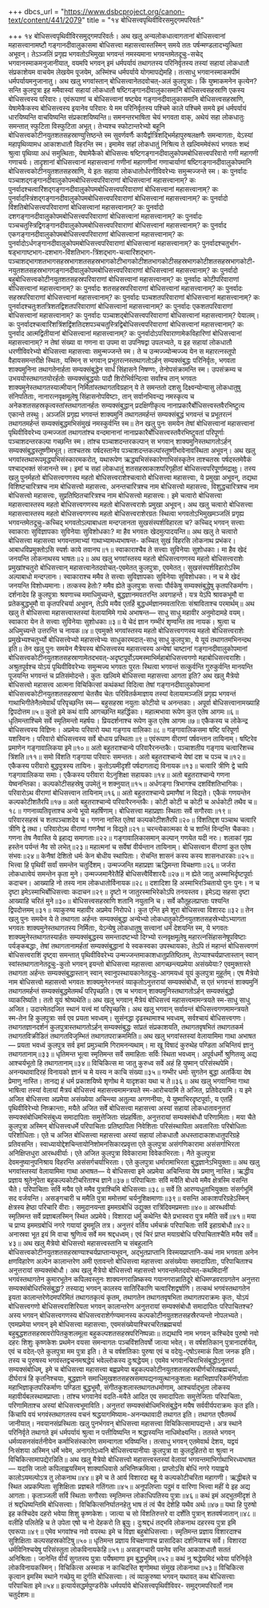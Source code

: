 +++
dbcs_url = "https://www.dsbcproject.org/canon-text/content/441/2079"
title = "१४ बोधिसत्त्वपृथिवीविरसमुद्गमपरिवर्तः"

+++
१४ बोधिसत्त्वपृथिवीविरसमुद्गमपरिवर्तः।
अथ खलु अन्यलोकधात्वागतानां बोधिसत्त्वानां महासत्त्वानामष्टौ गङ्गानदीवालुकासमा बोधिसत्त्वा महासत्त्वास्तस्मिन् समये ततः पर्षन्मण्डलादभ्युत्थिता अभूवन्। तेऽञ्जलिं प्रगृह्य भगवतोऽभिमुखा भगवन्तं नमस्यमाना भगवन्तमेतदूचुः-सचेद् भगवानस्माकमनुजानीयात्, वयमपि भगवन् इमं धर्मपर्यायं तथागतस्य परिनिर्वृतस्य तस्यां सहायां लोकधातौ संप्रकाशेयम वाचयेम लेखयेम पूजयेम, अस्मिंश्च धर्मपर्याये योगमापद्येमहि। तत्साधु भगवानस्माकमपीमं धर्मपर्यायमनुजानातु। अथ खलु भगवांस्तान् बोधिसत्त्वानेतदवोचत्-अलं कुलपुत्राः। किं युष्माकमनेन कृत्येन? सन्ति कुलपुत्रा इह ममैवास्यां सहायां लोकधातौ षष्टिगङ्गानदीवालुकासमानि बोधिसत्त्वसहस्राणि एकस्य बोधिसत्त्वस्य परिवारः। एवंरूपाणां च बोधिसत्त्वानां षष्ट्येव गङ्गानदीवालुकासमानि बोधिसत्त्वसहस्राणि, येषामेकैकस्य बोधिसत्त्वस्य इयानेव परिवारः ये मम परिनिर्वृतस्य पश्चिमे काले पश्चिमे समये इमं धर्मपर्यायं धारयिष्यन्ति वाचयिष्यन्ति संप्रकाशयिष्यन्ति॥
समनन्तरभाषिता चेयं भगवता वाक्, अथेयं सहा लोकधातुः समन्तात् स्फुटिता विस्फुटिता अभूत्। तेभ्यश्च स्फोटान्तरेभ्यो बहूनि बोधिसत्त्वकोटीनयुतशतसहस्राण्युत्तिष्ठन्ते स्म सुवर्णवर्णैः कायैर्द्वात्रिंशद्भिर्महापुरुषलक्षणैः समन्वागताः, येऽस्यां महापृथिव्यामध आकाशधातौ विहरन्ति स्म। इमामेव सहां लोकधातुं निश्रित्य ते खल्विममेवंरूपं भगवतः शब्दं श्रुत्वा पृथिव्या अधं समुत्थिताः, येषामेकैको बोधिसत्त्वः षष्टिगङ्गानदीवालुकोपमबोधिसत्त्वपरिवारो गणी महागणी गणाचर्यः। तादृशानां बोधिसत्त्वानां महासत्त्वानां गणीनां महागणीनां गणाचार्याणां षष्टिगङ्गानदीवालुकोपमानि बोधिसत्त्वकोटीनयुतशतसहस्राणि, ये इतः सहाया लोकधातोर्धरणीविवरेभ्यः समुन्मज्जन्ते स्म। कः पुनर्वादः पञ्चाशद्गङ्गानदीवालुकोपमबोधिसत्त्वपरिवाराणां बोधिसत्त्वानां महासत्त्वानाम्? कः पुनर्वादश्चत्वारिंशद्गङ्गानदीवालुकोपमबोधिसत्त्वपरिवाराणां बोधिसत्त्वानां महासत्त्वानाम्? कः पुनर्वादस्त्रिंशद्गङ्गानदीवालुकोपमबोधिसत्त्वपरिवाराणां बोधिसत्त्वानां महासत्त्वानाम्? कः पुनर्वादो विंशतिबोधिसत्त्वपरिवाराणां बोधिसत्त्वानां महासत्त्वानाम्? कः पुनर्वादो दशगङ्गानदीवालुकोपमबोधिसत्त्वपरिवाराणां बोधिसत्त्वानां महासत्त्वानाम्? कः पुनर्वादः पञ्चचतुस्त्रिद्विगङ्गानदीवालुकोपमबोधिसत्त्वपरिवाराणां बोधिसत्त्वानां महासत्त्वानाम्?
कः पुनर्वाद एकगङ्गानदीवालुकोपमबोधिसत्त्वपरिवाराणां बोधिसत्त्वानां महासत्त्वानाम्? कः पुनर्वादोऽर्धगङ्गानदीवालुकोपमबोधिसत्त्वपरिवाराणां बोधिसत्त्वानां महासत्त्वानाम्? कः पुनर्वादश्चतुर्भाग-षड्भागाष्टभाग-दशभाग-विंशतिभाग-त्रिंशद्भाग-चत्वारिंशद्भाग-पञ्चाशद्भागशतभागसहस्रभागशतसहस्रभागकोटीभागकोटीशतभागकोटीसहस्रभागकोटीशतसहस्रभागकोटी-नयुतशतसहस्रभागगङ्गानदीवालुकोपमबोधिसत्त्वपरिवाराणां बोधिसत्त्वानां महासत्त्वानाम्? कः पुनर्वादो बहुबोधिसत्त्वकोटीनयुतशतसहस्रपरिवाराणां बोधिसत्त्वानां महासत्त्वानाम्? कः पुनर्वादः कोटीपरिवाराणां बोधिसत्त्वानां महासत्त्वानाम्? कः पुनर्वादः शतसहस्रपरिवाराणां बोधिसत्त्वानां महासत्त्वानाम्? कः पुनर्वादः सहस्रपरिवाराणां बोधिसत्त्वानां महासत्त्वानाम्? कः पुनर्वादः पञ्चशतपरिवाराणां बोधिसत्त्वानां महासत्त्वानाम्? कः पुनर्वादश्चतुःशतत्रिशतद्विशतपरिवाराणां बोधिसत्त्वानां महासत्त्वानाम्? कः पुनर्वादः एकशतपरिवाराणां बोधिसत्त्वानां महासत्त्वानाम्? कः पुनर्वादः पञ्चाशद्बोधिसत्त्वपरिवाराणां बोधिसत्त्वानां महासत्त्वानाम्? पेयालम्।
कः पुनर्वादश्चत्वारिंशत्रिंशद्विंशतिदशपञ्चचतुस्त्रिद्विबोधिसत्त्वपरिवाराणां बोधिसत्त्वानां महासत्त्वानाम्? कः पुनर्वाद आत्मद्वितीयानां बोधिसत्त्वानां महासत्त्वानाम्? कः पुनर्वादोऽपरिवाराणामेकविहारिणां बोधिसत्त्वानां महासत्त्वानाम्? न तेषां संख्या वा गणना वा उपमा वा उपनिषद्वा उपलभ्यते, य इह सहायां लोकधातौ धरणीविवरेभ्यो बोधिसत्त्वा महासत्त्वाः समुन्मज्जन्ते स्म। ते च उन्मज्ज्योन्मज्ज्य येन स महारत्नस्तूपो वैहायसमन्तरीक्षे स्थितः, यस्मिन् स भगवान् प्रभूतरत्नस्तथागतोऽर्हन् सम्यक्संबुद्धः परिनिर्वृतः, भगवता शाक्यमुनिना तथागतेनार्हता सम्यक्संबुद्धेन सार्धं सिंहासने निषण्णः, तेनोपसंक्रामन्ति स्म। उपसंक्रम्य च उभययोस्तथागतयोरर्हतोः सम्यक्संबुद्धयोः पादौ शिरोभिर्वन्दित्वा सर्वांश्च तान् भगवतः शाक्यमुनेस्तथागतस्यात्मीयान् निर्मितांस्तथागतविग्रहान् ये ते समन्ततो दशसु दिक्ष्वन्योन्यासु लोकधातुषु संनिपतिताः, नानारत्नवृक्षमूलेषु सिंहासनोपविष्टाः, तान् सर्वानभिवन्द्य नमस्कृत्य च अनेकशतसहस्रकृत्वस्तांस्तथागतानर्हतः सम्यक्संबुद्धान् प्रदक्षिणीकृत्य नानाप्रकारैर्बोधिसत्त्वस्तवैरभिष्टुत्य एकान्ते तस्थुः। अञ्जलिं प्रगृह्य भगवन्तं शाक्यमुनिं तथागतमर्हन्तं सम्यक्संबुद्धं भगवन्तं च प्रभूतरत्नं तथागतमर्हन्तं सम्यक्संबुद्धमभिसंमुखं नमस्कुर्वन्ति स्म॥
तेन खलु पुनः समयेन तेषां बोधिसत्त्वानां महासत्त्वानां पृथिवीविवरेभ्य उन्मज्जतां तथागतांश्च वन्दमानानां नानाप्रकारैर्बोधिसत्त्वस्तवैरभिष्टुवतां परिपूर्णाः पञ्चाशदन्तरकल्पा गच्छन्ति स्म। तांश्च पञ्चाशदन्तरकल्पान् स भगवान् शाक्यमुनिस्तथागतोऽर्हन् सम्यक्संबुद्धस्तूष्णीमभूत्। ताश्चतस्रः पर्षदस्तानेव पञ्चाशदन्तकल्पांस्तूष्णींभावेनावस्थिता अभूवन्। अथ खलु भगवांस्तथारूपमृद्ध्यभिसंस्कारमकरोत्, यथारूपेण ऋद्ध्यभिसंस्कारेणाभिसंस्कृतेन ताश्चतस्रः पर्षदस्तमेवैकं पश्चाद्भक्तं संजानन्ते स्म। इमां च सहां लोकधातुं शतसहस्राकाशपरिगृहीतां बोधिसत्त्वपरिपूर्णामद्राक्षुः। तस्य खलु पुनर्महतो बोधिसत्त्वगणस्य महतो बोधिसत्त्वराशेश्चत्वारो बोधिसत्त्वा महासत्त्वाः, ये प्रमुखा अभूवन्, तद्यथा विशिष्टचारित्रश्च नाम बोधिसत्त्वो महासत्त्वः, अनन्तचारित्रश्च नाम बोधिसत्त्वो महासत्त्वः, विशुद्धचारित्रश्च नाम बोधिसत्त्वो महासत्त्वः, सुप्रतिष्ठितचारित्रश्च नाम बोधिसत्त्वो महासत्त्वः। इमे चत्वारो बोधिसत्त्वा महासत्त्वास्तस्य महतो बोधिसत्त्वगणस्य महतो बोधिसत्त्वराशेः प्रमुखा अभूवन्। अथ खलु चत्वारो बोधिसत्त्वा महासत्त्वास्तस्य महतो बोधिसत्त्वगणस्य महतो बोधिसत्त्वराशेरग्रतः स्थित्वा भगवतोऽभिमुखमञ्जलिं प्रगृह्य भगवन्तमेतदूचुः-कच्चिद् भगवतोऽल्पाबाधता मन्दग्लानता सुखसंस्पर्शविहारता च? कच्चिद् भगवन् सत्त्वाः स्वाकाराः सुविज्ञापकाः सुविनेयाः सुविशोधकाः? मा हैव भगवतः खेदमुत्पादयन्ति॥
अथ खलु ते चत्वारो बोधिसत्त्वा महासत्त्वा भगवन्तामाभ्यां गाथाभ्यामध्यभाषन्त-
कच्चित् सुखं विहरसि लोकनाथ प्रभंकर। 
आबाधविप्रमुक्तोऽसि स्पर्शः काये तवानघ॥१॥
स्वाकाराश्चैव ते सत्त्वाः सुविनेयाः सुशोधकाः। 
मा हैव खेदं जनयन्ति लोकनाथस्य भाषतः॥२॥
अथ खलु भगवांस्तस्य महतो बोधिसत्त्वगणस्य महतो बोधिसत्त्वराशेः प्रमुखांश्चतुरो बोधिसत्त्वान् महासत्त्वानेतदवोचत्-एवमेतत् कुलपुत्राः, एवमेतत्। सुखसंस्पर्शविहारोऽस्मि अल्पाबाधो मन्दग्लानः। स्वाकाराश्च ममैव ते सत्त्वाः सुविज्ञापकाः सुविनेयाः सुविशोधकाः। न च मे खेदं जनयन्ति विशोध्यमानाः। तत्कस्य हेतोः? ममैव ह्येते कुलपुत्राः सत्त्वाः पौर्वकेषु सम्यक्संबुद्धेषु कृतपरिकर्माणः। दर्शनादेव हि कुलपुत्राः श्रवणाच्च ममाधिमुच्यन्ते, बुद्धज्ञानमवतरन्ति अवगाहन्ते। यत्र येऽपि श्रावकभूमौ वा प्रतेकबुद्धभूमौ वा कृतपरिचर्या अभुवन्, तेऽपि मयैव एतर्हि बुद्धधर्मज्ञानमवतारिताः संश्राविताश्च परमार्थम्॥
अथ खलु ते बोधिसत्त्वा महासत्त्वास्तस्यां वेलायामिमे गाथे अभाषन्त—
साधु साधु महावीर अनुमोदामहे वयम्। 
स्वाकारा येन ते सत्त्वाः सुविनेयाः सुशोधकाः॥३॥
ये चेदं ज्ञान गम्भीरं शृण्वन्ति तव नायक। 
श्रुत्वा च अधिमुच्यन्ते उत्तरन्ति च नायक॥४॥
एवमुक्ते भगवांस्तस्य महतो बोधिसत्त्वगणस्य महतो बोधिसत्त्वराशेः प्रमुखेभ्यश्चतुर्भ्यो बोधिसत्त्वेभ्यो महासत्त्वेभ्यः साधुकारमदात्-साधु साधु कुलपुत्राः, ये यूयं तथागतमभिनन्दथ इति॥
तेन खलु पुनः समयेन मैत्रेयस्य बोधिसत्त्वस्य महासत्त्वस्य अन्येषां चाष्टानां गङ्गानदीवालुकोपमानां बोधिसत्त्वकोटीनयुतशतसहस्राणामेतदभवत्-अदृष्टपूर्वोऽयमस्माभिर्महाबोधिसत्त्वगणो महाबोधिसत्त्वराशिः। अश्रुतपूर्वश्च योऽयं पृथिवीविवरेभ्यः समुन्मज्य भगवतः पुरतः स्थित्वा भगवन्तं सत्कुर्वन्ति गुरुकुर्वन्ति मानयन्ति पूजयन्ति भगवन्तं च प्रतिसंमोदन्ते। कुतः खल्विमे बोधिसत्त्वा महासत्त्वा आगता इति?
अथ खलु मैत्रेयो बोधिसत्त्वो महासत्त्व आत्मना विचिकित्सां कथंकथां विदित्वा तेषां गङ्गानदीवालुकोपमानां बोधिसत्त्वकोटीनयुतशतसहस्राणां चेतसैव चेतः परिवितर्कमाज्ञाय तस्यां वेलायामञ्जलिं प्रगृह्य भगवन्तं गाथाभिगीतेनैतमेवार्थं परिपृच्छन्ति स्म—
बहुसहस्रा नयुताः कोटीयो च अनन्तकाः। 
अपूर्वा बोधिसत्त्वानामख्याहि द्विपदोत्तम॥५॥
कुतो इमे कथं वापि आगच्छन्ति महर्द्धिकाः। 
महात्मभावा रूपेण कुत एतेष आगमः॥६॥
धृतिमन्ताश्चिमे सर्वे स्मृतिमन्तो महर्षयः। 
प्रियदर्शनाश्च रूपेण कुत एतेष आगमः॥७॥
एकैकस्य च लोकेन्द्र बोधिसत्त्वस्य विज्ञिनः। 
अप्रमेयः परिवारो यथा गङ्गाय वालिकाः॥८॥
गङ्गावालिकसमा षष्टि परिपूर्णा यशस्विनः। 
परिवारो बोधिसत्त्वस्य सर्वे बोधाय प्रस्थिताः॥९॥
एवंरूपाण वीराणां पर्षवन्तान तायिनाम्। 
षष्टिरेव प्रमाणेन  गङ्गावालिकया इमे॥१०॥
अतो बहुतराश्चान्ये परिवारैरनन्तकैः। 
पञ्चाशतीय गङ्गाय चत्वारिंशच्च त्रिंशति॥११॥
समो विंशति गङ्गाया परिवारः समन्ततः। 
अतो बहुतराश्चान्ये येषां दश च पञ्च च॥१२॥
एकैकस्य परीवारो बुद्धपुत्रस्य तायिनः। 
कुतोऽयमीदृशी पर्षदागताद्य विनायक॥१३॥
चत्वारि त्रीणि द्वे चापि गङ्गावालिकया समाः। 
एकैकस्य परीवारा येऽनुशिक्षा सहायकाः॥१४॥
अतो बहुतराश्चान्ये गणना येष्वनन्तिका। 
कल्पकोटीसहस्रेषु उपमेतुं न शक्नुयात्॥१५॥
अर्धगङ्गा त्रिभागश्च दशविंशतिभागिकः। 
परिवारोऽथ वीराणां बोधिसत्त्वान तायिनाम्॥१६॥
अतो बहुतराश्चान्ये प्रमाणैषां न विद्यते।
एकैकं गणयन्तेन कल्पकोटीशतैरपि॥१७॥
अतो बहुतराश्चान्ये परिवारैरनन्तकैः। 
कोटी कोटी च कोटी च अर्धकोटी तथैव च॥१८॥
गणनाव्यतिवृत्ताश्च अन्ये भूयो महर्षिणाम्। 
बोधिसत्त्वा महाप्रज्ञाः स्थिताः सर्वे सगौरवाः॥१९॥
परिवारसहस्रं च शतपञ्चाशदेव च। 
गणना नास्ति एतेषां कल्पकोटीशतैरपि॥२०॥
विंशतिद्दश पञ्चाथ चत्वारि त्रीणि द्वे तथा। 
परिवारोऽथ वीराणां गणनैषां न विद्यते॥२१॥
चरन्त्येकात्मका ये च शान्तिं विन्दन्ति चैककाः। 
गणना तेष नैवास्ति ये इहाद्य समागताः॥२२॥
गङ्गावालिकासमान् कल्पान् गणयेत यदी नरः। 
शलाकां गृह्य हस्तेन पर्यन्तं नैव सो लभेत्॥२३॥
महात्मनां च सर्वेषां वीर्यन्तान तायिनाम्। 
बोधिसत्त्वान वीराणां  कुत एतेष संभवः॥२४॥
केनैषां देशितो धर्मः केन बोधीय स्थापिताः। 
रोचन्ति शासनं कस्य कस्य शासनधारकाः॥२५॥
भित्त्वा हि पृथिवीं सर्वां समन्तेन चतुर्दिशम्। 
उन्मज्जन्ति महाप्रज्ञा ऋद्धिमन्ता विचक्षणाः॥२६॥
जर्जरा लोकधात्वेयं समन्तेन कृता मुने। 
उन्मज्जमानैरेतैर्हि बोधिसत्त्वैर्विशारदैः॥२७॥
न ह्येते जातु अस्माभिर्दृष्टपूर्वाः कदाचन। 
आख्याहि नो तस्य नाम लोकधातोर्विनायक॥२८॥
दशादिशा हि अस्माभिरञ्चितायो पुनः पुनः। 
न च दृष्टा इमेऽस्माभिर्बोधिसत्त्वाः कदाचन॥२९॥
दृष्टो न जातुरस्माभिरेकोऽपि तनयस्तव। 
इमेऽद्य सहसा दृष्टा आख्याहि चरितं मुने॥३०॥
बोधिसत्त्वसहस्राणि शतानि नयुतानि च। 
सर्वे कौतूहलप्राप्ताः पश्यन्ति द्विपदोत्तमम्॥३१॥
व्याकुरुष्व महावीर अप्रमेय निरोपधे। 
कुत एन्ति इमे शूरा बोधिसत्त्वा विशारदः॥३२॥
तेन खलु पुनः समयेन ये ते तथागता अर्हन्तः सम्यक्संबुद्धा अन्येभ्यो लोकधातुकोटीनयुतशतसहस्रेभ्योऽभ्यागता भगवतः शाक्यमुनेस्तथागतस्य निर्मिताः, येऽन्येषु लोकधातुषु सत्त्वानां धर्मं देशयन्ति स्म, ये भगवतः शाक्यमुनेस्तथागतस्यार्हतः सम्यक्संबुद्धस्य समन्तादष्टभ्यो दिग्भ्यो रत्नवृक्षमूलेषु महारत्नसिंहासनेषूपविष्टाः पर्यङ्कबद्धाः, तेषां तथागतानामर्हतां सम्यक्संबुद्धानां ये स्वकस्वका उपस्थायकाः, तेऽपि तं महान्तं बोधिसत्त्वगणं बोधिसत्त्वराशिं दृष्ट्वा समन्तात् पृथिवीविवरेभ्य उन्मज्जन्तमाकाशधातुप्रतिष्ठितम्, तेऽप्याश्चर्यप्राप्तास्तान् स्वान् स्वांस्तथागतानेतदूचुः-कुतो भगवन् इयन्तो बोधिसत्त्वा महासत्त्वा आगच्छन्त्यप्रमेया असंख्येयाः? एवमुक्तास्ते तथागता अर्हन्तः सम्यक्संबुद्धास्तान् स्वान् स्वानुपस्थायकानेतदूचुः-आगमयध्वं यूयं कुलपुत्रा मुहूर्तम्। एष मैत्रेयो नाम बोधिसत्त्वो महासत्त्वो भगवतः शाक्यमुनेरनन्तरं व्याकृतोऽनुत्तरायां सम्यक्संबोधौ, स एतं भगवन्तं शाक्यमुनिं तथागतमर्हन्तं सम्यक्संबुद्धमेतमर्थं परिपृच्छति। एष च भगवान् शाक्यमुनिस्तथागतोऽर्हन् सम्यक्संबुद्धो व्याकरिष्यति। ततो यूयं श्रोष्यथेति॥
अथ खलु भगवान् मैत्रेयं बोधिसत्त्वं महासत्त्वमामन्त्रयते स्म-साधु साधु अजित। उदारमेतदजित स्थानं यत्त्वं मां परिपृच्छसि। अथ खलु भगवान् सर्वावन्तं बोधिसत्त्वगणमामन्त्रयते स्म-तेन हि कुलपुत्राः सर्व एव प्रयता भवध्वम्। सुसंनद्धा दृढस्थामाश्च भवध्वम्, सर्वश्चायं बोधिसत्त्वगणः। तथागतज्ञानदर्शनं कुलपुत्रास्तथागतोऽर्हन् सम्यक्संबुद्धः सांप्रतं संप्रकाशयति, तथागतवृषभितं तथागतकर्म तथागतविक्रीडितं तथागतविजृम्भितं तथागतपराक्रममिति॥
अथ खलु भगवांस्तस्यां वेलायामिमा गाथा अभाषत—
प्रयता भवध्वं कुलपुत्र सर्व 
इमां प्रमुञ्चामि गिरामनन्यथाम्। 
मा खू विषादं कुरुथेह पण्डिता
अचिन्तियं ज्ञानु तथागतानाम्॥३३॥
धृतिमन्त भूत्वा स्मृतिमन्त सर्वे 
समाहिताः सर्विः स्थिता भवध्वम्।
अपूर्वधर्मो श्रुणितव्यु अद्य
आश्चर्यभूतो हि तथागतानाम्॥३४॥
विचिकित्स मा जातु कुरुध्व सर्वे 
अहं हि युष्मान् परिसंस्थपेमि। 
अनन्यथावादिरहं विनायको 
ज्ञानं च मे यस्य न काचि संख्या॥३५॥
गम्भीर धर्माः सुगतेन बुद्धा 
अतर्किया येष प्रेमाणु नास्ति। 
तानद्य हं धर्म प्रकाशयिष्ये 
शृणोथ मे यादृशका यथा च ते॥३६॥
अथ खलु भगवानिमा गाथा भाषित्वा तस्यां वेलायां मैत्रयं बोधिसत्त्वं महासत्त्वमामन्त्रयते स्म-आरोचयामि ते अजित, प्रतिवेदयामि। य इमे अजित बोधिसत्त्वा अप्रमेया असंख्येया अचिन्त्या अतुल्या अगणनीयाः, ये युष्माभिरदृष्टपूर्वाः, य एतर्हि पृथिवीविरेभ्यो निष्क्रान्ताः, मयैते अजित सर्वे बोधिसत्त्वा महासत्त्वा अस्यां सहायां लोकधातावनुत्तरां सम्यक्संबोधिमभिसंबुध्य समादापिताः समुत्तेजिताः संप्रहर्षिताः, अनुत्तरायां सम्यक्संबोधौ परिणामिताः। मया चैते कुलपुत्रा अस्मिन् बोधिसत्त्वधर्मे परिपाचिताः प्रतिष्ठापिता निवेशिताः परिसंस्थापिता अवतारिताः परिबोधिताः परिशोधिताः। एते च अजित बोधिसत्त्वा महासत्त्वा अस्यां सहायां लोकधातौ अधस्तादाकाशधातुपरिग्रहे प्रतिवसन्ति। स्वाध्यायोद्देशचिन्तायोनिशोमनसिकारप्रवृत्ता एते कुलपुत्रा असंगणिकारामा असंसर्गाभिरता अनिक्षिप्तधुरा आरब्धवीर्याः। एते अजित कुलपुत्रा विवेकारामा विवेकाभिरताः। नैते कुलपुत्रा देवमनुष्यानुपनिश्राय विहरन्ति असंसर्गचर्याभिरताः। एते कुलपुत्रा धर्मारामाभिरता बुद्धज्ञानेऽभियुक्ताः॥
अथ खलु भगवांस्तस्यां वेलायामिमा गाथा अभाषत—
ये बोधिसत्त्वा इमे अप्रमेया 
अचिन्तिया येष प्रमाणु नास्ति। 
ऋद्धीय प्रज्ञाय श्रुतेनुपेता 
बहुकल्पकोटीचरिताश्च ज्ञाने॥३७॥
परिपाचिताः सर्वि मयैति बोधये 
ममैव क्षेत्रस्मि वसन्ति चैते। 
परिपाचिताः सर्वि मयैव एते 
ममैव पुत्राश्चिमि बोधिसत्त्वाः॥३८॥
सर्वे ति आरण्यधुताभियुक्ताः 
संसर्गभूमिं सद वर्जयन्ति। 
असङ्गचारी च ममैति पुत्रा 
ममोत्तमां चर्यनुशिक्षमाणाः॥३९॥
वसन्ति आकाशपरिग्रहेऽस्मिन्
क्षेत्रस्य हेष्ठा परिचारि वीराः। 
समुदानयन्ता इममग्रबोधिं 
उद्युक्त रात्रिंदिवमप्रमत्ताः॥४०॥
आरब्धवीर्याः स्मृतिमन्त सर्वे 
प्रज्ञाबलस्मिन् स्थित अप्रमेये। 
विशारदा धर्मु कथेन्ति चैते 
प्रभास्वरा पुत्र ममैति सर्वे॥४१॥
मया च प्राप्य इममग्रबोधिं 
नगरे गयायां द्रुममूलि तत्र। 
अनुत्तरं वर्तिय धर्मचक्रं 
परिपाचिताः सर्वि इहाग्रबोधौ॥४२॥
अनास्रवा भूत इयं मि वाचा 
श्रुणित्व सर्वे मम श्रद्दधध्वम्। 
एवं चिरं प्राप्त मयाग्रबोधि 
परिपाचिताश्चैति मयैव सर्वे॥४३॥
अथ खलु मैत्रेयो बोधिसत्त्वो महासत्त्वस्तानि च संबहुलानि बोधिसत्त्वकोटीनयुतशतसहस्राण्याश्चर्यप्राप्तान्यभूवन्, अद्भुतप्राप्तानि विस्मयप्राप्तानि-कथं नाम भगवता अनेन क्षणविहारेण अल्पेन कालान्तरेण अमी एतावन्तो बोधिसत्त्वा महासत्त्वा असंख्येयाः समादापिताः, परिपाचिताश्च अनुत्तरायां सम्यक्संबोधौ। अथ खलु मैत्रेयो बोधिसत्त्वो महासत्त्वो भगवन्तमेतदवोचत्-कथमिदानीं भगवंस्तथागतेन कुमारभूतेन कपिलवस्तुनः शाक्यनगरान्निष्कस्य गयानगरान्नातिदूरे बोधिमण्डवराग्रगतेन अनुत्तरा सम्यक्संबोधिरभिसंबुद्धा? तस्याद्य भगवन् कालस्य सातिरिंकाणि चत्वारिंशद्वर्षाणि। तत्कथं भगवंस्तथागतेन इयता कालान्तरेणेदमपरिमितं तथागतकृत्यं कृतम्, तथागतेन तथागतवृषभिता तथागतपराक्रमः कृतः, योऽयं बोधिसत्त्वगणो बोधिसत्त्वराशिरियता भगवन् कालान्तरेण अनुत्तरायां सम्यक्संबोधौ समादापितः परिपाचितश्च? अस्य भगवन् बोधिसत्त्वगणस्य बोधिसत्त्वराशेर्गण्यमानस्य कल्पकोटीनयुतशतसहस्रैरप्यन्तो नोपलभ्यते। एवमप्रमेया भगवन् इमे बोधिसत्त्वा महासत्त्वाः, एवमसंख्येयाश्चिरचरितब्रह्मचर्या बहुबुद्धशतसहस्रावरोपितकुशलमूला बहुकल्पशतसहस्रपरिनिष्पन्नाः॥
तद्यथापि नाम भगवन् कश्चिदेव पुरुषो नवो दहरः शिशुः कृष्णकेशः प्रथमेन वयसा समन्वागतः पञ्चविंशतिवर्षो जात्या भवेत्। स वर्षशतिकान् पुत्रानादर्शयेत्, एवं च वदेत्-एते कुलपुत्रा मम पुत्रा इति। ते च वर्षशतिकाः पुरुषा एवं च वदेयुः-एषोऽस्माकं पिता जनक इति। तस्य च पुरुषस्य भगवंस्तद्वचनमश्रद्धेयं भवेल्लोकस्य दुःश्रद्धेयम्। एवमेव भगवानचिराभिसंबुद्धोऽनुत्तरां सम्यक्संबोधिम्, इमे च बोधिसत्त्वा महासत्त्वा बह्वप्रमेया बहुकल्पकोटीनयुतशतसहस्रचीर्णचरितब्रह्मचर्याः, दीर्घरात्रं हि कृतनिश्चयाः, बुद्धज्ञाने समाधिमुखशतसहस्रसमापद्यनव्युत्थानकुशलाः महाभिज्ञापरिकर्मनिर्याताः महाभिज्ञाकृतपरिकर्माणः पण्डिता बुद्धभूमौ, संगीतकुशलास्तथागतधर्माणाम्, आश्चर्याद्भुता लोकस्य महावीर्यबलस्थामप्राप्ताः। तांश्च भगवानेवं वदति-मयैते आदित एव समादापिताः समुत्तेजिताः परिपाचिताः, परिणामिताश्च अस्यां बोधिसत्त्वभूमाविति। अनुत्तरां सम्यक्संबोधिमभिसंबुद्धेन मयैष सर्ववीर्यपराक्रमः कृत इति। किंचापि वयं भगवंस्तथागतस्य वचनं श्रद्धयागमिष्यामः-अनन्यथावादी तथागत इति। तथागत एवैतमर्थं जानीयात्। नवयानसंप्रस्थिताः खलु पुनर्भगवन् बोधिसत्त्वा महासत्त्वा विचिकित्सामापद्यन्ते। अत्र स्थाने परिनिर्वृते तथागते इमं धर्मपर्यायं श्रुत्वा न पत्तीयिष्यन्ति न श्रद्धास्यन्ति नाधिमोक्ष्यन्ति। ततस्ते भगवन् धर्मव्यसनसंवर्तनीयेन कर्माभिसंस्कारेण समन्वागता भविष्यन्ति। तत्साधु भगवन् एतमेवार्थ देशय, यद्वयं निःसंशया अस्मिन् धर्मे भवेम, अनागतेऽध्वनि बोधिसत्त्वयानीयाः कुलपुत्रा वा कुलदुहितरो वा श्रुत्वा न विचिकित्सामापद्येरन्निति॥
अथ खलु मैत्रेयो बोधिसत्त्वो महासत्त्वस्तस्यां वेलायां भगवन्तमाभिर्गाथाभिरध्यभाषत—
यदासि जातो कपिलाह्वयस्मिन्
शाक्याधिवासे अभिनिष्क्रमित्वा।
प्राप्तोऽसि बोधिं नगरे गयाह्वये 
कालोऽयमल्पोऽत्र तु लोकनाथ॥४४॥
इमे च ते आर्य विशारदा बहू 
ये कल्पकोटीचरिता महागणी। 
ऋद्धीबले च स्थित अप्रकम्पिताः 
सुशिक्षिताः प्रज्ञबले गतिंगताः॥४५॥
अनूपलिप्ताः पदुमं व वारिणा 
भित्त्वा महीं ये इह अद्य आगताः। 
कृताञ्जली सर्वि स्थिताः सगौरवाः
स्मृतिमन्त लोकाधिपतिस्य पुत्राः॥४६॥
कथं इमं अद्भुतमीदृशं ते 
तं श्रद्दधिष्यन्तिमि बोधिसत्त्वाः। 
विचिकित्सनिर्घातनहेतु भाष तं 
त्वं चैव देशेहि यथैव अर्थः॥४७॥
यथा हि पुरुषो इह कश्चिदेव 
दहरो भवेया शिशु कृष्णकेशः। 
जात्या च सो विंशतिरुत्तरे वा
दर्शेति पुत्रान् शतवर्षजातान्॥४८॥
वलीहि पलितेहि च ते उपेता 
एषो च नो देहकरो ति ब्रूयुः। 
दुःश्रद्दधं तद्भवि लोकनाथ 
दहरस्य पुत्रा इमि एवरूपाः॥४९॥
एमेव भगवांश्च नवो वयस्थः 
इमे च विज्ञा बहुबोधिसत्त्वाः। 
स्मृतिमन्त प्रज्ञाय विशारदाश्च 
सुशिक्षिताः कल्पसहस्रकोटिषु॥५०॥
धृतिमन्त प्रज्ञाय विचक्षणाश्च 
प्रासादिका दर्शनियाश्च सर्वे। 
विशारदा धर्मविनिश्चयेषु 
परिसंस्तुता लोकविनायकेहि॥५१॥
असङ्गचारी पवनेव सन्ति 
आकाशधातौ सततं अनिश्रिताः। 
जानेन्ति वीर्यं सुगतस्य पुत्राः 
पर्येषमाणा इम बुद्धभूमिम्॥५२॥
कथं नु श्रद्धेयमिदं भवेया 
परिनिर्वृते लोकविनायकस्मिन्। 
विचिकित्स अस्माक न काचिदस्ति 
शृणोमथा संमुख लोकनाथा॥५३॥
विचिकित्स कृत्वान इमस्मि स्थाने 
गच्छेयु मा दुर्गति बोधिसत्त्वाः। 
त्वं व्याकुरुष्वा भगवन् यथावत्
कथ बोधिसत्त्वाः परिपाचिता इमे॥५४॥
इत्यार्यसद्धर्मपुण्डरीके धर्मपर्याये बोधिसत्त्वपृथिवीविवर-
समुद्गमपरिवर्तो नाम चतुर्दशमः॥
